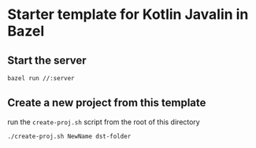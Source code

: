 # Starter template for Kotlin Javalin in Bazel

## Start the server

```bash
bazel run //:server
```


## Create a new project from this template

run the `create-proj.sh` script from the root of this directory

```bash
./create-proj.sh NewName dst-folder
```